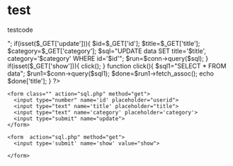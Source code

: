 # test
testcode
<?php
  include('dbcon.php');
  //echo "im working <br>";
  if(isset($_GET['update'])){

    $id=$_GET['id'];
    $title=$_GET['title'];
    $category=$_GET['category'];

    $sql="UPDATE data SET title='$title', category='$category' WHERE id='$id'";
    $run=$conn->query($sql);

  }
  if(isset($_GET['show'])){
     click();

  }
  function click(){
    $sql1="SELECT * FROM data";
    $run1=$conn->query($sql1);
    $done=$run1->fetch_assoc();
    echo $done['title'];
  }


  ?>
  <!DOCTYPE html>
  <html lang="en" dir="ltr">
  <head>
    <meta charset="utf-8">
    <title></title>
  </head>
  <body>

    <form class="" action="sql.php" method="get">
      <input type="number" name='id' placeholder="userid">
      <input type="text" name='title' placeholder="title">
      <input type="text" name='category' placeholder='category'>
      <input type="submit" name="update">
    </form>

    <form  action="sql.php" method="get">
      <input type='submit' name='show' value="show">

    </form>
  </body>
  </html>
